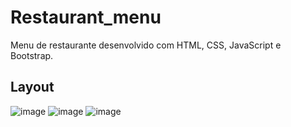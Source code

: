 # Restaurant_menu
Menu de restaurante desenvolvido com HTML, CSS, JavaScript e Bootstrap.

## Layout
![image](https://user-images.githubusercontent.com/69986144/113571749-4b6aa480-95ed-11eb-9eb5-f0e270446273.png)
![image](https://user-images.githubusercontent.com/69986144/113571846-7e149d00-95ed-11eb-9532-2ac9293c5b75.png)
![image](https://user-images.githubusercontent.com/69986144/113571893-8f5da980-95ed-11eb-9a4c-35956e4d7edb.png)


